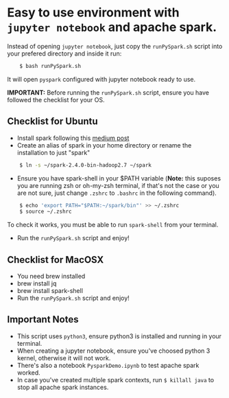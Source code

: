 # Easy to use environment with `jupyter notebook` and apache spark.

Instead of opening `jupyter notebook`, just copy the `runPySpark.sh` script into your prefered directory and inside it run:

```bash
    $ bash runPySpark.sh
```

It will open `pyspark` configured with jupyter notebook ready to use. 

**IMPORTANT:** Before running the `runPySpark.sh` script, ensure you have followed the checklist for your OS.

## Checklist for Ubuntu
* Install spark following this [medium post](https://medium.com/@josemarcialportilla/installing-scala-and-spark-on-ubuntu-5665ee4b62b1)
* Create an alias of spark in your home directory or rename the installation to just "spark"

```bash
    $ ln -s ~/spark-2.4.0-bin-hadoop2.7 ~/spark
```

* Ensure you have spark-shell in your $PATH variable (**Note:** this suposes you are running zsh or oh-my-zsh terminal, if that's not the case or you are not sure, just change `.zshrc` to `.bashrc` in the following command).

```bash
    $ echo 'export PATH="$PATH:~/spark/bin"' >> ~/.zshrc
    $ source ~/.zshrc
```
To check it works, you must be able to run `spark-shell` from your terminal.

* Run the `runPySpark.sh` script and enjoy!

## Checklist for MacOSX
* You need brew installed
* brew install jq 
* brew install spark-shell
* Run the `runPySpark.sh` script and enjoy!


## Important Notes
* This script uses `python3`, ensure python3 is installed and running in your terminal.
* When creating a jupyter notebook, ensure you've choosed python 3 kernel, otherwise it will not work.
* There's also a notebook `PysparkDemo.ipynb` to test apache spark worked.
* In case you've created multiple spark contexts, run `$ killall java` to stop all apache spark instances.